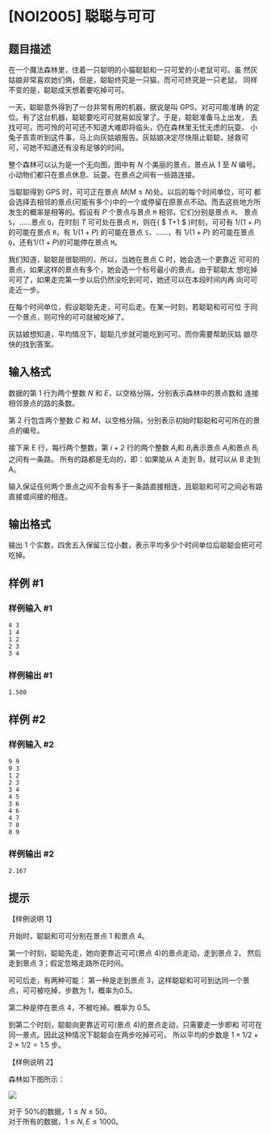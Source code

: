 # [NOI2005] 聪聪与可可

## 题目描述

在一个魔法森林里，住着一只聪明的小猫聪聪和一只可爱的小老鼠可可。虽 然灰姑娘非常喜欢她们俩，但是，聪聪终究是一只猫，而可可终究是一只老鼠， 同样不变的是，聪聪成天想着要吃掉可可。 
 
一天，聪聪意外得到了一台非常有用的机器，据说是叫 GPS，对可可能准确 的定位。有了这台机器，聪聪要吃可可就易如反掌了。于是，聪聪准备马上出发， 去找可可。而可怜的可可还不知道大难即将临头，仍在森林里无忧无虑的玩耍。 小兔子乖乖听到这件事，马上向灰姑娘报告。灰姑娘决定尽快阻止聪聪，拯救可 可，可她不知道还有没有足够的时间。 
 
整个森林可以认为是一个无向图，图中有 $N$ 个美丽的景点，景点从 $1$ 至 $N$ 编号。小动物们都只在景点休息、玩耍。在景点之间有一些路连接。 
 
当聪聪得到 GPS 时，可可正在景点 $M$($M≤N$)处。以后的每个时间单位，可可 都会选择去相邻的景点(可能有多个)中的一个或停留在原景点不动。而去这些地方所发生的概率是相等的。假设有 $P$ 个景点与景点 `M` 相邻，它们分别是景点 `R`、 景点 `S`，……景点 `Q`，在时刻 $T$ 可可处在景点 `M`，则在( $ T+1 $ )时刻，可可有 $1/(1 +P)$ 的可能在景点 `R`，有 $1/(1 +P)$ 的可能在景点 `S`，……，有 $1/(1 +P)$ 的可能在景点 `Q`，还有$1/(1 +P)$的可能停在景点 `M`。 
 
我们知道，聪聪是很聪明的，所以，当她在景点 C 时，她会选一个更靠近 可可的景点，如果这样的景点有多个，她会选一个标号最小的景点。由于聪聪太 想吃掉可可了，如果走完第一步以后仍然没吃到可可，她还可以在本段时间内再 向可可走近一步。 
 
在每个时间单位，假设聪聪先走，可可后走。在某一时刻，若聪聪和可可位 于同一个景点，则可怜的可可就被吃掉了。 
 
灰姑娘想知道，平均情况下，聪聪几步就可能吃到可可。而你需要帮助灰姑 娘尽快的找到答案。

## 输入格式

数据的第 1 行为两个整数 $N$ 和 $E$，以空格分隔，分别表示森林中的景点数和 连接相邻景点的路的条数。 

第 2 行包含两个整数 $C$ 和 $M$，以空格分隔，分别表示初始时聪聪和可可所在的景点的编号。 

接下来 E 行，每行两个整数，第 $i+2$ 行的两个整数 $A_i$和 $B_i$表示景点 $A_i$和景点 $B_i$ 之间有一条路。 所有的路都是无向的，即：如果能从 A 走到 B，就可以从 B 走到 A。 

输入保证任何两个景点之间不会有多于一条路直接相连，且聪聪和可可之间必有路直接或间接的相连。

## 输出格式

输出 1 个实数，四舍五入保留三位小数，表示平均多少个时间单位后聪聪会把可可吃掉。

## 样例 #1

### 样例输入 #1
```
4 3 
1 4 
1 2 
2 3 
3 4
```

### 样例输出 #1

```
1.500
```

## 样例 #2

### 样例输入 #2
```
9 9 
9 3 
1 2 
2 3 
3 4 
4 5 
3 6 
4 6 
4 7 
7 8 
8 9
```

### 样例输出 #2

```
2.167
```

## 提示

【样例说明 1】 

开始时，聪聪和可可分别在景点 1 和景点 4。 

第一个时刻，聪聪先走，她向更靠近可可(景点 4)的景点走动，走到景点 2， 然后走到景点 3；假定忽略走路所花时间。 

可可后走，有两种可能： 第一种是走到景点 3，这样聪聪和可可到达同一个景点，可可被吃掉，步数为 $1$，概率为$0.5$。
 
第二种是停在景点 4，不被吃掉。概率为 $0.5$。

到第二个时刻，聪聪向更靠近可可(景点 4)的景点走动，只需要走一步即和 可可在同一景点。因此这种情况下聪聪会在两步吃掉可可。 所以平均的步数是 $1\times 1/2 + 2\times 1/2 =1.5$ 步。

【样例说明 2】

森林如下图所示：

![](https://cdn.luogu.com.cn/upload/image_hosting/8uiq0ltc.png)

对于 50%的数据，$1≤N≤50$。  
对于所有的数据，$1≤N,E≤1000$。 
